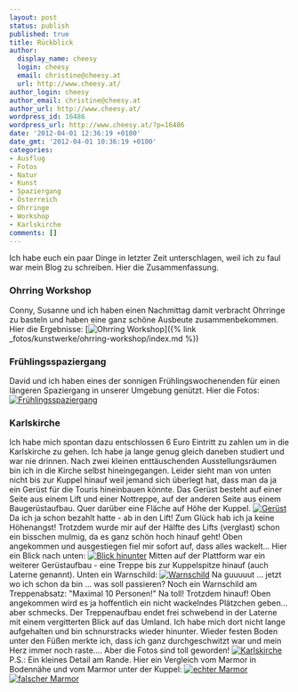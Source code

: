 ```yaml
---
layout: post
status: publish
published: true
title: Rückblick
author:
  display_name: cheesy
  login: cheesy
  email: christine@cheesy.at
  url: http://www.cheesy.at/
author_login: cheesy
author_email: christine@cheesy.at
author_url: http://www.cheesy.at/
wordpress_id: 16486
wordpress_url: http://www.cheesy.at/?p=16486
date: '2012-04-01 12:36:19 +0100'
date_gmt: '2012-04-01 10:36:19 +0100'
categories:
- Ausflug
- Fotos
- Natur
- Kunst
- Spaziergang
- Österreich
- Ohrringe
- Workshop
- Karlskirche
comments: []
---
```

Ich habe euch ein paar Dinge in letzter Zeit unterschlagen, weil ich zu faul war mein Blog zu schreiben. Hier die Zusammenfassung.
### Ohrring Workshop
Conny, Susanne und ich haben einen Nachmittag damit verbracht Ohrringe zu basteln und haben eine ganz schöne Ausbeute zusammenbekommen. Hier die Ergebnisse:
[![](http://www.cheesy.at/wp-content/uploads/2012-03-10-Earring-Workshop_tn.jpg "Ohrring Workshop")]({% link _fotos/kunstwerke/ohrring-workshop/index.md %})
### Frühlingsspaziergang
David und ich haben eines der sonnigen Frühlingswochenenden für einen längeren Spaziergang in unserer Umgebung genützt. Hier die Fotos:
[![](http://www.cheesy.at/wp-content/uploads/2012-03-25-Spring-is-in-the-air_tn.jpg "Frühlingsspaziergang")](http://www.cheesy.at/fotos/ausfluege/2012-2/fruehlingserwachen/)
### Karlskirche
Ich habe mich spontan dazu entschlossen 6 Euro Eintritt zu zahlen um in die Karlskirche zu gehen. Ich habe ja lange genug gleich daneben studiert und war nie drinnen. Nach zwei kleinen enttäuschenden Ausstellungsräumen bin ich in die Kirche selbst hineingegangen. Leider sieht man von unten nicht bis zur Kuppel hinauf weil jemand sich überlegt hat, dass man da ja ein Gerüst für die Touris hineinbauen könnte. Das Gerüst besteht auf einer Seite aus einem Lift und einer Nottreppe, auf der anderen Seite aus einem Baugerüstaufbau. Quer darüber eine Fläche auf Höhe der Kuppel.
[![](http://www.cheesy.at/wp-content/uploads/0307-300x200.jpg "Gerüst")](http://www.cheesy.at/wp-content/uploads/0307.jpg)
Da ich ja schon bezahlt hatte - ab in den Lift! Zum Glück hab ich ja keine Höhenangst! Trotzdem wurde mir auf der Hälfte des Lifts (verglast) schon ein bisschen mulmig, da es ganz schön hoch hinauf geht! Oben angekommen und ausgestiegen fiel mir sofort auf, dass alles wackelt... Hier ein Blick nach unten:
[![](http://www.cheesy.at/wp-content/uploads/0545-300x200.jpg "Blick hinunter")](http://www.cheesy.at/wp-content/uploads/0545.jpg)
Mitten auf der Plattform war ein weiterer Gerüstaufbau - eine Treppe bis zur Kuppelspitze hinauf (auch Laterne genannt). Unten ein Warnschild:
[![](http://www.cheesy.at/wp-content/uploads/0612-300x200.jpg "Warnschild")](http://www.cheesy.at/wp-content/uploads/0612.jpg)
Na guuuuut ... jetzt wo ich schon da bin ... was soll passieren? Noch ein Warnschild am Treppenabsatz: "Maximal 10 Personen!" Na toll! Trotzdem hinauf! Oben angekommen wird es ja hoffentlich ein nicht wackelndes Plätzchen geben... aber schmecks. Der Treppenaufbau endet frei schwebend in der Laterne mit einem vergitterten Blick auf das Umland. Ich habe mich dort nicht lange aufgehalten und bin schnurstracks wieder hinunter. Wieder festen Boden unter den Füßen merkte ich, dass ich ganz durchgeschwitzt war und mein Herz immer noch raste....
Aber die Fotos sind toll geworden!
[![](http://www.cheesy.at/wp-content/uploads/2012-03-26-Karlskirche_tn.jpg "Karlskirche")](http://www.cheesy.at/fotos/ausfluege/karlskirche/)
P.S.: Ein kleines Detail am Rande. Hier ein Vergleich vom Marmor in Bodennähe und vom Marmor unter der Kuppel:
[![](http://www.cheesy.at/wp-content/uploads/0289-200x300.jpg "echter Marmor")](http://www.cheesy.at/wp-content/uploads/0289.jpg)
[![](http://www.cheesy.at/wp-content/uploads/0455-200x300.jpg "falscher Marmor")](http://www.cheesy.at/wp-content/uploads/0455.jpg)
